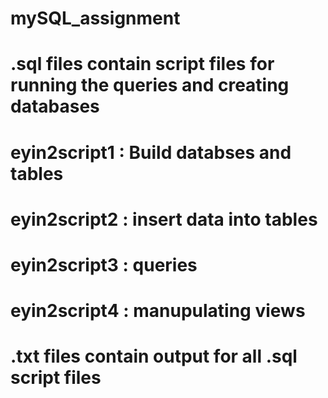 # mySQL_assignment

# .sql files contain script files for running the queries and creating databases
# eyin2script1 : Build databses and tables
# eyin2script2 : insert data into tables
# eyin2script3 : queries
# eyin2script4 : manupulating views

# .txt files contain output for all .sql script files
